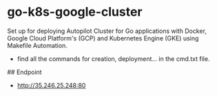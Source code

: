 # go-k8s-google-cluster
Set up for deploying Autopilot Cluster for Go applications with Docker, Google Cloud Platform's (GCP) and Kubernetes Engine (GKE) using Makefile Automation.

- find all the commands for creation, deployment... in the cmd.txt file.


## Endpoint 
- http://35.246.25.248:80 

